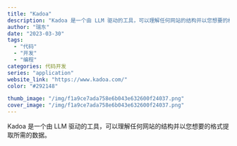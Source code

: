 ```yaml
---
title: "Kadoa"
description: "Kadoa 是一个由 LLM 驱动的工具，可以理解任何网站的结构并以您想要的格式提取所需的数据。 "
author: "瑞东"
date: "2023-03-30"
tags:
  - "代码"
  - "开发"
  - "编程"
categories: 代码开发
series: "application"
website_link: "https://www.kadoa.com/"
color: "#292148"

thumb_image: "/img/f1a9ce7ada758e6b043e632600f24037.png"
cover_image: "/img/f1a9ce7ada758e6b043e632600f24037.png"
---
```


Kadoa 是一个由 LLM 驱动的工具，可以理解任何网站的结构并以您想要的格式提取所需的数据。 